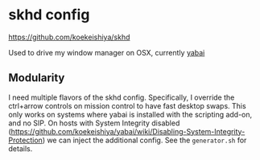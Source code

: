 # skhd config

https://github.com/koekeishiya/skhd

Used to drive my window manager on OSX, currently
[yabai](https://github.com/koekeishiya/yabai)

## Modularity

I need multiple flavors of the skhd config. Specifically, I override the
ctrl+arrow controls on mission control to have fast desktop swaps. This only
works on systems where yabai is installed with the scripting add-on, and no
SIP. On hosts with System Integrity disabled
(https://github.com/koekeishiya/yabai/wiki/Disabling-System-Integrity-Protection) 
we can inject the additional config. See the `generator.sh` for details.
